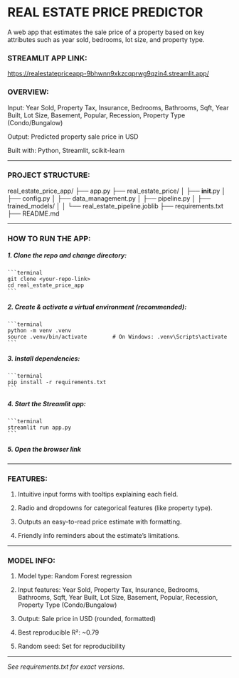 # **REAL ESTATE PRICE PREDICTOR**
A web app that estimates the sale price of a property based on key attributes such as year sold, bedrooms, lot size, and property type.

### STREAMLIT APP LINK:
https://realestatepriceapp-9bhwnn9xkzcqprwg9qzin4.streamlit.app/

### OVERVIEW:

Input: Year Sold, Property Tax, Insurance, Bedrooms, Bathrooms, Sqft, Year Built, Lot Size, Basement, Popular, Recession, Property Type (Condo/Bungalow)

Output: Predicted property sale price in USD

Built with: Python, Streamlit, scikit-learn

----------------------------------------------------------------------------------------------------------------------------

### PROJECT STRUCTURE:

real_estate_price_app/
├── app.py
├── real_estate_price/
│    ├── __init__.py
│    ├── config.py
│    ├── data_management.py
│    ├── pipeline.py
│    ├── trained_models/
│    │    └── real_estate_pipeline.joblib
├── requirements.txt
├── README.md

----------------------------------------------------------------------------------------------------------------------------

### HOW TO RUN THE APP:

##### 1. Clone the repo and change directory:
    ```terminal
    git clone <your-repo-link>
    cd real_estate_price_app
    ```

##### 2. Create & activate a virtual environment (recommended):
    ```terminal
    python -m venv .venv
    source .venv/bin/activate        # On Windows: .venv\Scripts\activate
    ```

##### 3. Install dependencies:
    ```terminal
    pip install -r requirements.txt
    ```

##### 4. Start the Streamlit app:
    ```terminal
    streamlit run app.py
    ```

##### 5. Open the browser link

----------------------------------------------------------------------------------------------------------------------------

### FEATURES:

1. Intuitive input forms with tooltips explaining each field.

2. Radio and dropdowns for categorical features (like property type).

3. Outputs an easy-to-read price estimate with formatting.

4. Friendly info reminders about the estimate’s limitations.

----------------------------------------------------------------------------------------------------------------------------

### MODEL INFO:

1. Model type: Random Forest regression

2. Input features: Year Sold, Property Tax, Insurance, Bedrooms, Bathrooms, Sqft, Year Built, Lot Size, Basement, Popular, Recession, Property Type (Condo/Bungalow)

3. Output: Sale price in USD (rounded, formatted)

4. Best reproducible R²: ~0.79

5. Random seed: Set for reproducibility

----------------------------------------------------------------------------------------------------------------------------

*See requirements.txt for exact versions.*


